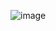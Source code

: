 
![image](https://user-images.githubusercontent.com/84553507/223925289-c17b03ae-9b8a-4c5b-82fc-d5b1683daab4.png)
